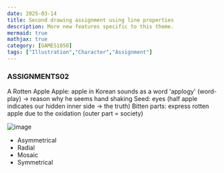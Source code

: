 ```yaml
---
date: 2025-03-14
title: Second drawing assignment using line properties
description: More new features specific to this theme.
mermaid: true
mathjax: true
category: [GAMES1050]
tags: ["Illustration","Character","Assignment"]
---
```

### ASSIGNMENTS02
A Rotten Apple
Apple: apple in Korean sounds as a word 'applogy' (word-play) -> reason why he seems hand shaking
Seed: eyes (half apple indicates our hidden inner side -> the truth)
Bitten parts: express rotten apple due to the oxidation (outer part = society)

![image](https://github.com/user-attachments/assets/7585fe09-a070-4973-9197-67937e4b6294)
* Asymmetrical
* Radial
* Mosaic
* Symmetrical
